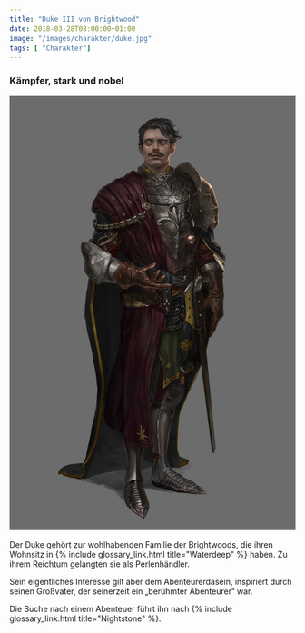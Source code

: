 ```yaml
---
title: "Duke III von Brightwood"
date: 2018-03-28T08:00:00+01:00
image: "/images/charakter/duke.jpg"
tags: [ "Charakter"]
---
```


### Kämpfer, stark und nobel

<img
  src='/images/charakter/duke.jpg'
  class='character-image'/>

Der Duke gehört zur wohlhabenden Familie der Brightwoods, die ihren Wohnsitz in
{% include glossary_link.html title="Waterdeep" %} haben. Zu ihrem Reichtum
gelangten sie als Perlenhändler.

Sein eigentliches Interesse gilt aber dem Abenteurerdasein, inspiriert durch
seinen Großvater, der seinerzeit ein „berühmter Abenteurer“ war.

Die Suche nach einem Abenteuer führt ihn nach {% include glossary_link.html
title="Nightstone" %}.
